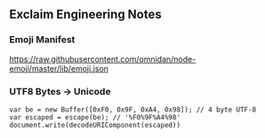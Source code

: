 ## Exclaim Engineering Notes

### Emoji Manifest
https://raw.githubusercontent.com/omnidan/node-emoji/master/lib/emoji.json

### UTF8 Bytes -> Unicode

```
var be = new Buffer([0xF0, 0x9F, 0xA4, 0x98]); // 4 byte UTF-8
var escaped = escape(be); // '%F0%9F%A4%98'
document.write(decodeURIComponent(escaped))
```
